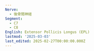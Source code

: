 ```yaml
---
Nerve:
  - 後骨間神経
Segment:
  - C7
  - C8
English: Extensor Pollicis Longus (EPL)
lastmod: '2025-03-03'
last_edited: 2025-02-27T00:00:00.000Z
---
```



